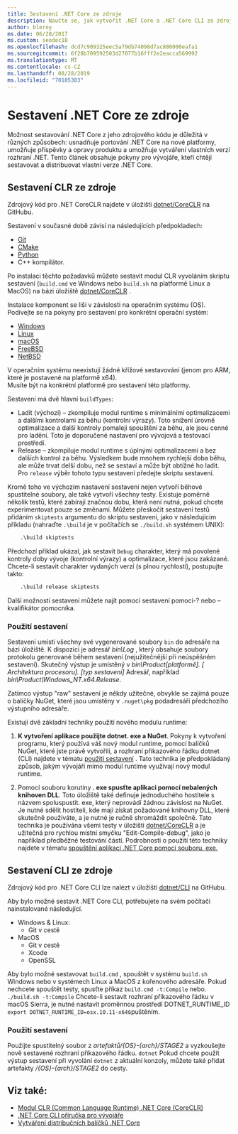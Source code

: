 ```yaml
---
title: Sestavení .NET Core ze zdroje
description: Naučte se, jak vytvořit .NET Core a .NET Core CLI ze zdrojového kódu.
author: bleroy
ms.date: 06/28/2017
ms.custom: seodec18
ms.openlocfilehash: dcd7c909325eec5a79db74098d7ac880000eafa1
ms.sourcegitcommit: 6f28b709592503d27077b16fff2e2eacca569992
ms.translationtype: MT
ms.contentlocale: cs-CZ
ms.lasthandoff: 08/28/2019
ms.locfileid: "70105383"
---
```

# <a name="build-net-core-from-source"></a>Sestavení .NET Core ze zdroje

Možnost sestavování .NET Core z jeho zdrojového kódu je důležitá v různých způsobech: usnadňuje portování .NET Core na nové platformy, umožňuje příspěvky a opravy produktu a umožňuje vytváření vlastních verzí rozhraní .NET.
Tento článek obsahuje pokyny pro vývojáře, kteří chtějí sestavovat a distribuovat vlastní verze .NET Core.

## <a name="build-the-clr-from-source"></a>Sestavení CLR ze zdroje

Zdrojový kód pro .NET CoreCLR najdete v úložišti [dotnet/CoreCLR](https://github.com/dotnet/coreclr/) na GitHubu.

Sestavení v současné době závisí na následujících předpokladech:

- [Git](https://git-scm.com/)
- [CMake](https://cmake.org/)
- [Python](https://www.python.org/)
- C++ kompilátor.

Po instalaci těchto požadavků můžete sestavit modul CLR vyvoláním skriptu sestavení (`build.cmd` ve Windows nebo `build.sh` na platformě Linux a MacOS) na bázi úložiště [dotnet/CoreCLR](https://github.com/dotnet/coreclr/) .

Instalace komponent se liší v závislosti na operačním systému (OS). Podívejte se na pokyny pro sestavení pro konkrétní operační systém:

- [Windows](https://github.com/dotnet/coreclr/blob/master/Documentation/building/windows-instructions.md)
- [Linux](https://github.com/dotnet/coreclr/blob/master/Documentation/building/linux-instructions.md)
- [macOS](https://github.com/dotnet/coreclr/blob/master/Documentation/building/osx-instructions.md)
- [FreeBSD](https://github.com/dotnet/coreclr/blob/master/Documentation/building/freebsd-instructions.md)
- [NetBSD](https://github.com/dotnet/coreclr/blob/master/Documentation/building/netbsd-instructions.md)

V operačním systému neexistují žádné křížové sestavování (jenom pro ARM, které je postavené na platformě x64).  
Musíte být na konkrétní platformě pro sestavení této platformy.  

Sestavení má dvě hlavní `buildTypes`:

- Ladit (výchozí) – zkompiluje modul runtime s minimálními optimalizacemi a dalšími kontrolami za běhu (kontrolní výrazy). Toto snížení úrovně optimalizace a další kontroly pomaleji spouštění za běhu, ale jsou cenné pro ladění. Toto je doporučené nastavení pro vývojová a testovací prostředí.
- Release – zkompiluje modul runtime s úplnými optimalizacemi a bez dalších kontrol za běhu. Výsledkem bude mnohem rychlejší doba běhu, ale může trvat delší dobu, než se sestaví a může být obtížné ho ladit. Pro `release` výběr tohoto typu sestavení předejte skriptu sestavení.

Kromě toho ve výchozím nastavení sestavení nejen vytvoří běhové spustitelné soubory, ale také vytvoří všechny testy.
Existuje poměrně několik testů, které zabírají značnou dobu, která není nutná, pokud chcete experimentovat pouze se změnami.
Můžete přeskočit sestavení testů přidáním `skiptests` argumentu do skriptu sestavení, jako v následujícím příkladu (nahraďte `.\build` je v počítačích se `./build.sh` systémem UNIX):

```bat
    .\build skiptests
```

Předchozí příklad ukázal, jak sestavit `Debug` charakter, který má povolené kontroly doby vývoje (kontrolní výrazy) a optimalizace, které jsou zakázané. Chcete-li sestavit charakter vydaných verzí (s plnou rychlostí), postupujte takto:

```bat
    .\build release skiptests
```

Další možnosti sestavení můžete najít pomocí sestavení pomocí-? nebo – kvalifikátor pomocníka.

### <a name="using-your-build"></a>Použití sestavení

Sestavení umístí všechny své vygenerované soubory `bin` do adresáře na bázi úložiště.
K dispozici je adresář *bin\Log* , který obsahuje soubory protokolu generované během sestavení (nejužitečnější při neúspěšném sestavení).
Skutečný výstup je umístěný v *bin\Product\[platformě]. [ Architektura procesoru]. [typ sestavení]* Adresář, například *bin\Product\Windows_NT.x64.Release*.

Zatímco výstup "raw" sestavení je někdy užitečné, obvykle se zajímá pouze o balíčky NuGet, které jsou umístěny v `.nuget\pkg` podadresáři předchozího výstupního adresáře.

Existují dvě základní techniky použití nového modulu runtime:

 1. **K vytvoření aplikace použijte dotnet. exe a NuGet**.
    Pokyny k vytvoření programu, který používá váš nový modul runtime, pomocí balíčků NuGet, které jste právě vytvořili, a rozhraní příkazového řádku dotnet (CLI) najdete v tématu [použití sestavení](https://github.com/dotnet/coreclr/blob/master/Documentation/workflow/UsingYourBuild.md) . Tato technika je předpokládaný způsob, jakým vývojáři mimo modul runtime využívají nový modul runtime.

 2. Pomocí souboru korutiny **. exe spusťte aplikaci pomocí nebalených knihoven DLL**.
    Toto úložiště také definuje jednoduchého hostitele s názvem spoluspustit. exe, který neprovádí žádnou závislost na NuGet.
    Je nutné sdělit hostiteli, kde mají získat požadované knihovny DLL, které skutečně používáte, a je nutné je ručně shromáždit společně.
    Tato technika je používána všemi testy v úložišti [dotnet/CoreCLR](https://github.com/dotnet/coreclr) a je užitečná pro rychlou místní smyčku "Edit-Compile-debug", jako je například předběžné testování částí.
    Podrobnosti o použití této techniky najdete v tématu [spouštění aplikací .NET Core pomocí souboru. exe.](https://github.com/dotnet/coreclr/blob/master/Documentation/workflow/UsingCoreRun.md)

## <a name="build-the-cli-from-source"></a>Sestavení CLI ze zdroje

Zdrojový kód pro .NET Core CLI lze nalézt v úložišti [dotnet/CLI](https://github.com/dotnet/cli/) na GitHubu.

Aby bylo možné sestavit .NET Core CLI, potřebujete na svém počítači nainstalované následující.

- Windows & Linux:
  - Git v cestě
- MacOS
  - Git v cestě
  - Xcode
  - OpenSSL

Aby bylo možné sestavovat `build.cmd` , spouštět v systému `build.sh` Windows nebo v systémech Linux a MacOS z kořenového adresáře. Pokud nechcete spouštět testy, spusťte příkaz `build.cmd -t:Compile` nebo. `./build.sh -t:Compile` Chcete-li sestavit rozhraní příkazového řádku v macOS Sierra, je nutné nastavit proměnnou prostředí DOTNET_RUNTIME_ID `export DOTNET_RUNTIME_ID=osx.10.11-x64`spuštěním.

### <a name="using-your-build"></a>Použití sestavení

Použijte spustitelný soubor z *artefaktů/{OS}-{arch}/STAGE2* a vyzkoušejte nově sestavené rozhraní příkazového řádku. `dotnet` Pokud chcete použít výstup sestavení při vyvolání `dotnet` z aktuální konzoly, můžete také přidat artefakty */{OS}-{arch}/STAGE2* do cesty.

## <a name="see-also"></a>Viz také:

- [Modul CLR (Common Language Runtime) .NET Core (CoreCLR)](https://github.com/dotnet/coreclr/blob/master/README.md)
- [.NET Core CLI příručka pro vývojáře](https://github.com/dotnet/cli/blob/master/Documentation/project-docs/developer-guide.md)
- [Vytváření distribučních balíčků .NET Core](./distribution-packaging.md)
